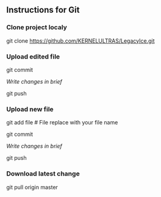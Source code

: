 ## Instructions for Git

### Clone project localy
git clone https://github.com/KERNELULTRAS/LegacyIce.git

### Upload edited file
git commit

*Write changes in brief*

git push

### Upload new file
git add file # File replace with your file name

git commit

*Write changes in brief*

git push

### Download latest change
git pull origin master
